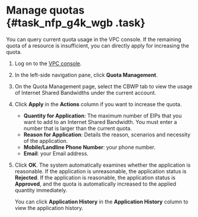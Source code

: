 # Manage quotas {#task_nfp_g4k_wgb .task}

You can query current quota usage in the VPC console. If the remaining quota of a resource is insufficient, you can directly apply for increasing the quota.

1.  Log on to the [VPC console](https://partners-intl.console.aliyun.com/#/vpc). 
2.  In the left-side navigation pane, click **Quota Management**. 
3.  On the Quota Management page, select the CBWP tab to view the usage of Internet Shared Bandwidths under the current account. 
4.  Click **Apply** in the **Actions** column if you want to increase the quota. 

    -   **Quantity for Application**: The maximum number of EIPs that you want to add to an Internet Shared Bandwidth. You must enter a number that is larger than the current quota.
    -   **Reason for Application**: Details the reason, scenarios and necessity of the application.
    -   **Mobile/Landline Phone Number**: your phone number.
    -   **Email**: your Email address.
5.  Click **OK**. The system automatically examines whether the application is reasonable. If the application is unreasonable, the application status is **Rejected**. If the application is reasonable, the application status is **Approved**, and the quota is automatically increased to the applied quantity immediately.

    You can click **Application History** in the **Application History** column to view the application history.


